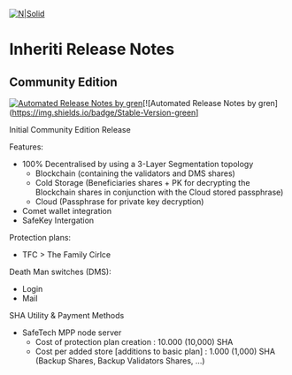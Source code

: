 [![N|Solid](https://docs.inheriti.com/img/Gradient_large.png)](https://inheriti.com/)

# Inheriti Release Notes

## Community Edition

[![Automated Release Notes by gren](https://img.shields.io/badge/Inheriti%20CE-V1.1.1.0-blue)](https://github-tools.github.io/github-release-notes/)[![Automated Release Notes by gren](https://img.shields.io/badge/Stable-Version-green]

Initial Community Edition Release

Features:

 * 100% Decentralised by using a 3-Layer Segmentation topology
    - Blockchain (containing the validators and DMS shares)
    - Cold Storage (Beneficiaries shares + PK for decrypting the Blockchain shares in conjunction with the Cloud stored passphrase)
    - Cloud (Passphrase for private key decryption)
 * Comet wallet integration
 * SafeKey Intergation

 Protection plans:

 * TFC > The Family Cirlce

 Death Man switches (DMS):

 * Login
 * Mail

SHA Utility & Payment Methods

 * SafeTech MPP node server
    - Cost of protection plan creation : 10.000 (10,000) SHA 
    - Cost per added store [additions to basic plan] : 1.000 (1,000) SHA (Backup Shares, Backup Validators Shares, ...)